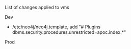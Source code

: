 List of changes applied to vms

Dev

* /etc/neo4j/neo4j.template, add "# Plugins
  dbms.security.procedures.unrestricted=apoc.index.\*"

Prod
